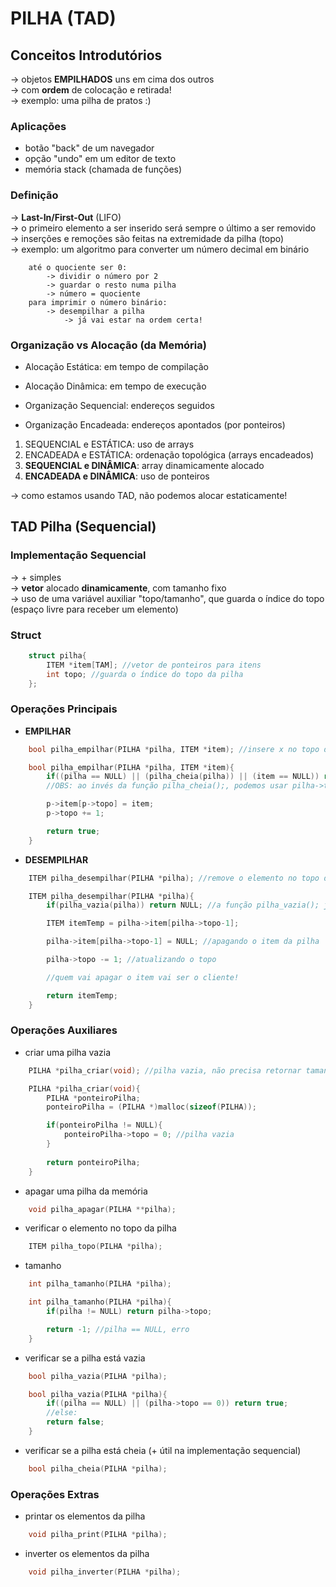 # PILHA (TAD)
## Conceitos Introdutórios
-> objetos **EMPILHADOS** uns em cima dos outros <br />
-> com **ordem** de colocação e retirada! <br />
-> exemplo: uma pilha de pratos :) <br />

### Aplicações
- botão "back" de um navegador
- opção "undo" em um editor de texto
- memória stack (chamada de funções)

### Definição
-> **Last-In/First-Out** (LIFO) <br />
-> o primeiro elemento a ser inserido será sempre o último a ser removido <br />
-> inserções e remoções são feitas na extremidade da pilha (topo) <br />
-> exemplo: um algoritmo para converter um número decimal em binário <br />
```
    até o quociente ser 0:
        -> dividir o número por 2
        -> guardar o resto numa pilha
        -> número = quociente
    para imprimir o número binário:
        -> desempilhar a pilha
            -> já vai estar na ordem certa!
```

### Organização vs Alocação (da Memória)
- Alocação Estática: em tempo de compilação
- Alocação Dinâmica: em tempo de execução

- Organização Sequencial: endereços seguidos
- Organização Encadeada: endereços apontados (por ponteiros)

1. SEQUENCIAL e ESTÁTICA: uso de arrays
2. ENCADEADA e ESTÁTICA: ordenação topológica (arrays encadeados)
3. **SEQUENCIAL e DINÂMICA**: array dinamicamente alocado
4. **ENCADEADA e DINÂMICA**: uso de ponteiros <br />

-> como estamos usando TAD, não podemos alocar estaticamente!

## TAD Pilha (Sequencial)


### Implementação Sequencial
-> + simples <br />
-> **vetor** alocado **dinamicamente**, com tamanho fixo <br />
-> uso de uma variável auxiliar "topo/tamanho", que guarda o índice do topo (espaço livre para receber um elemento) <br />

### Struct
```c
    struct pilha{
        ITEM *item[TAM]; //vetor de ponteiros para itens
        int topo; //guarda o índice do topo da pilha
    };
```

### Operações Principais
- **EMPILHAR**
```c
    bool pilha_empilhar(PILHA *pilha, ITEM *item); //insere x no topo de P

    bool pilha_empilhar(PILHA *pilha, ITEM *item){
        if((pilha == NULL) || (pilha_cheia(pilha)) || (item == NULL)) return false;
        //OBS: ao invés da função pilha_cheia();, podemos usar pilha->topo == TAM

        p->item[p->topo] = item;
        p->topo += 1;

        return true;
    }
```

- **DESEMPILHAR**
```c
    ITEM pilha_desempilhar(PILHA *pilha); //remove o elemento no topo de P e o retorna

    ITEM pilha_desempilhar(PILHA *pilha){
        if(pilha_vazia(pilha)) return NULL; //a função pilha_vazia(); já checa se pilha não é NULL

        ITEM itemTemp = pilha->item[pilha->topo-1];

        pilha->item[pilha->topo-1] = NULL; //apagando o item da pilha

        pilha->topo -= 1; //atualizando o topo

        //quem vai apagar o item vai ser o cliente!

        return itemTemp;
    }
```

### Operações Auxiliares
- criar uma pilha vazia
```c
    PILHA *pilha_criar(void); //pilha vazia, não precisa retornar tamanho

    PILHA *pilha_criar(void){
        PILHA *ponteiroPilha;
        ponteiroPilha = (PILHA *)malloc(sizeof(PILHA));

        if(ponteiroPilha != NULL){
            ponteiroPilha->topo = 0; //pilha vazia
        }
        
        return ponteiroPilha;
    }
```

- apagar uma pilha da memória
```c
    void pilha_apagar(PILHA **pilha);
```

- verificar o elemento no topo da pilha
```c
    ITEM pilha_topo(PILHA *pilha);
```

- tamanho
```c
    int pilha_tamanho(PILHA *pilha);

    int pilha_tamanho(PILHA *pilha){
        if(pilha != NULL) return pilha->topo;

        return -1; //pilha == NULL, erro
    }
```

- verificar se a pilha está vazia
```c
    bool pilha_vazia(PILHA *pilha);

    bool pilha_vazia(PILHA *pilha){
        if((pilha == NULL) || (pilha->topo == 0)) return true;
        //else:
        return false;
    }
```

- verificar se a pilha está cheia (+ útil na implementação sequencial)
```c
    bool pilha_cheia(PILHA *pilha);
```

### Operações Extras
- printar os elementos da pilha
```c
    void pilha_print(PILHA *pilha);
```

- inverter os elementos da pilha
```c
    void pilha_inverter(PILHA *pilha);
```